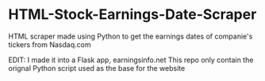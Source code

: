 # HTML-Stock-Earnings-Date-Scraper
HTML scraper made using Python to get the earnings dates of companie's tickers from Nasdaq.com

EDIT: I made it into a Flask app, earningsinfo.net
This repo only contain the orignal Python script used as the base for the website
